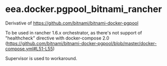 # eea.docker.pgpool_bitnami_rancher

Derivative of https://github.com/bitnami/bitnami-docker-pgpool

To be used in rancher 1.6.x orchestrator, as there's not support of "healthcheck" directive with docker-compose 2.0
(https://github.com/bitnami/bitnami-docker-pgpool/blob/master/docker-compose.yml#L51-L55)

Supervisor is used to workaround.

